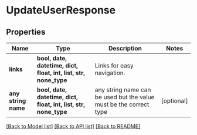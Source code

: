 # UpdateUserResponse


## Properties
Name | Type | Description | Notes
------------ | ------------- | ------------- | -------------
**links** | **bool, date, datetime, dict, float, int, list, str, none_type** | Links for easy navigation. | 
**any string name** | **bool, date, datetime, dict, float, int, list, str, none_type** | any string name can be used but the value must be the correct type | [optional]

[[Back to Model list]](../README.md#documentation-for-models) [[Back to API list]](../README.md#documentation-for-api-endpoints) [[Back to README]](../README.md)


